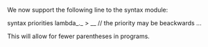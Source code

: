 We now support the following line to the syntax module:

  syntax priorities lambda_._ > __  // the priority may be beackwards ...

This will allow for fewer parentheses in programs. 
